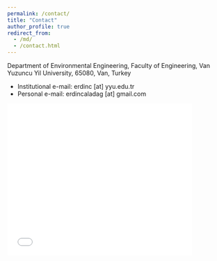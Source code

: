 ```yaml
---
permalink: /contact/
title: "Contact"
author_profile: true
redirect_from: 
  - /md/
  - /contact.html
---
```



Department of Environmental Engineering, Faculty of Engineering, Van Yuzuncu Yil University, 65080, Van, Turkey

* Institutional e-mail: erdinc [at] yyu.edu.tr
* Personal e-mail: erdincaladag [at] gmail.com

<iframe src="/talkmap/map.html" height="350" width="425" style="border:none;"></iframe>

